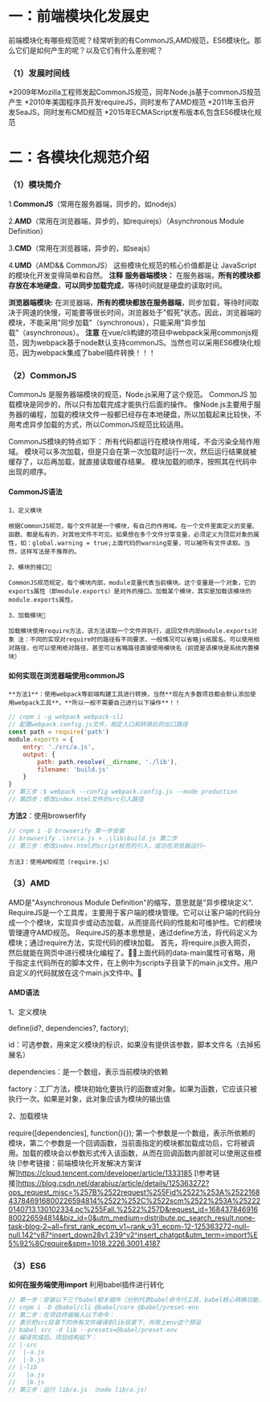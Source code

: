 # 一：前端模块化发展史
前端模块化有哪些规范呢？经常听到的有CommonJS,AMD规范，ES6模块化。那么它们是如何产生的呢？以及它们有什么差别呢？
### （1）发展时间线
*2009年Mozilla工程师发起CommonJS规范，同年Node.js基于commonJS规范产生
*2010年美国程序员开发requireJS，同时发布了AMD规范
*2011年玉伯开发SeaJS，同时发布CMD规范
*2015年ECMAScript发布版本6,包含ES6模块化规范
# 二：各模块化规范介绍
### （1）模块简介
 1.**CommonJS**（常用在服务器端，同步的，如nodejs）

 2.**AMD**（常用在浏览器端，异步的，如requirejs）（Asynchronous Module Definition）

 3.**CMD**（常用在浏览器端，异步的，如seajs）

 4.**UMD**（AMD&& CommonJS） 这些模块化规范的核心价值都是让 JavaScript 的模块化开发变得简单和自然。
  **注释**
  **服务器端模块：** 在服务器端，**所有的模块都存放在本地硬盘**，**可以同步加载完成**，等待时间就是硬盘的读取时间。

  **浏览器端模块:** 在浏览器端，**所有的模块都放在服务器端**，同步加载，等待时间取决于网速的快慢，可能要等很长时间，浏览器处于"假死"状态。因此，浏览器端的模块，不能采用"同步加载"（synchronous），只能采用"异步加载"（asynchronous）。
  **注意**
  在vue/cli构建的项目中webpack采用commonjs规范，因为webpack基于node默认支持commonJS。当然也可以采用ES6模块化规范，因为webpack集成了babel插件转换！！！
### （2）CommonJS
  CommonJs 是服务器端模块的规范，Node.js采用了这个规范。 CommonJS 加载模块是同步的，所以只有加载完成才能执行后面的操作。 像Node.js主要用于服务器的编程，加载的模块文件一般都已经存在本地硬盘，所以加载起来比较快，不用考虑异步加载的方式，所以CommonJS规范比较适用。 

  CommonJS模块的特点如下： 所有代码都运行在模块作用域，不会污染全局作用域。 模块可以多次加载，但是只会在第一次加载时运行一次，然后运行结果就被缓存了，以后再加载，就直接读取缓存结果。 模块加载的顺序，按照其在代码中出现的顺序。

  #### CommonJS语法

    1、定义模块  

    根据CommonJS规范，每个文件就是一个模块，有自己的作用域。在一个文件里面定义的变量、函数、都是私有的，对其他文件不可见。如果想在多个文件分享变量，必须定义为顶层对象的属性，如：global.warning = true;上面代码的warning变量，可以被所有文件读取。当然，这样写法是不推荐的。

    2、模块的接口 

    CommonJS规范规定，每个模块内部，module变量代表当前模块。这个变量是一个对象，它的exports属性（即module.exports）是对外的接口。加载某个模块，其实是加载该模块的module.exports属性。

    3、加载模块 

    加载模块使用require方法，该方法读取一个文件并执行，返回文件内部module.exports对象 注：不同的实现对require时的路径有不同要求，一般情况可以省略js拓展名，可以使用相对路径，也可以使用绝对路径，甚至可以省略路径直接使用模块名（前提是该模块是系统内置模块）
  #### 如何实现在浏览器端使用commonJS
    **方法1**：使用webpack等前端构建工具进行转换，当然**现在大多数项目都会默认添加使用webpack工具**，**所以一般不需要自己进行以下操作**！！
  ```js
  // cnpm i -g webpack webpack-cli
  // 配置webpack.config.js文件，规定入口和转换后的出口路径
  const path = require('path')
  module.exports = {
      entry: './src/a.js',
      output: {
          path: path.resolve(__dirname, './lib'),
          filename: 'build.js'
      }
  }
  // 第三步：$ webpack --config webpack.config.js --mode production
  // 第四步：修改index.html文件的src引入路径
```
  **方法2**：使用browserfify
  ```js
  // cnpm i -D browserify 第一步安装
  // browserify .\src\a.js > .\lib\build.js 第二步
  // 第三步：修改index.html的script标签的引入，成功在浏览器运行~

  ```
    方法3：使用AMD规范（require.js）

### （3）AMD
AMD是"Asynchronous Module Definition"的缩写，意思就是"异步模块定义". RequireJS是一个工具库，主要用于客户端的模块管理。它可以让客户端的代码分成一个个模块，实现异步或动态加载，从而提高代码的性能和可维护性。它的模块管理遵守AMD规范。 RequireJS的基本思想是，通过define方法，将代码定义为模块；通过require方法，实现代码的模块加载。 首先，将require.js嵌入网页，然后就能在网页中进行模块化编程了。<script data-main="scripts/main" src="scripts/require.js"></script>上面代码的data-main属性可省略，用于指定主代码所在的脚本文件，在上例中为scripts子目录下的main.js文件。用户自定义的代码就放在这个main.js文件中。

#### AMD语法
1、定义模块

define(id?, dependencies?, factory);

 id：可选参数，用来定义模块的标识，如果没有提供该参数，脚本文件名（去掉拓展名）

dependencies：是一个数组，表示当前模块的依赖

factory：工厂方法，模块初始化要执行的函数或对象。如果为函数，它应该只被执行一次。如果是对象，此对象应该为模块的输出值 

2、加载模块

require([dependencies], function(){});  第一个参数是一个数组，表示所依赖的模块，第二个参数是一个回调函数，当前面指定的模块都加载成功后，它将被调用。加载的模块会以参数形式传入该函数，从而在回调函数内部就可以使用这些模块
[!参考链接：前端模块化开发解决方案详解]https://cloud.tencent.com/developer/article/1333185
[!参考链接]https://blog.csdn.net/darabiuz/article/details/125363272?ops_request_misc=%257B%2522request%255Fid%2522%253A%2522168437846916800226594814%2522%252C%2522scm%2522%253A%252220140713.130102334.pc%255Fall.%2522%257D&request_id=168437846916800226594814&biz_id=0&utm_medium=distribute.pc_search_result.none-task-blog-2~all~first_rank_ecpm_v1~rank_v31_ecpm-12-125363272-null-null.142^v87^insert_down28v1,239^v2^insert_chatgpt&utm_term=import%E5%92%8Crequire&spm=1018.2226.3001.4187
### （3）ES6
**如何在服务端使用import**
利用babel插件进行转化
```js
// 第一步：安装以下三个babel相关插件（分别代表babel命令行工具，babel核心转换功能，babel对于高级js语法的转换预设），我安装的是7.0版本
// cnpm i -D @babel/cli @babel/core @babel/preset-env
// 第二步：在项目终端输入以下命令：
// 表示把src目录下的所有文件编译到lib目录下，并用上env这个预设
// babel src -d lib --presets=@babel/preset-env
// 编译完成后，项目结构如下：
// |-src
// 	|-a.js
// 	|-b.js
// |-lib
//   |a.js
//   |b.js
// 第三步：运行 lib/a.js （node lib/a.js）
```